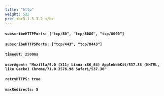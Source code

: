 ```yaml
---
title: "http"
weight: 532
pre: <b>3.1.5.3.2 </b>
---
```



#### `subscribeHTTPPorts: ["tcp/80", "tcp/8080", "tcp/8000"]`

#### `subscribeHTTPSPorts: ["tcp/443", "tcp/8443"]`

#### `timeout: 2500ms`

#### `userAgent: "Mozilla/5.0 (X11; Linux x86_64) AppleWebKit/537.36 (KHTML, like Gecko) Chrome/71.0.3578.98 Safari/537.36"`

#### `retryHTTPS: true`

#### `maxRedirects: 5`